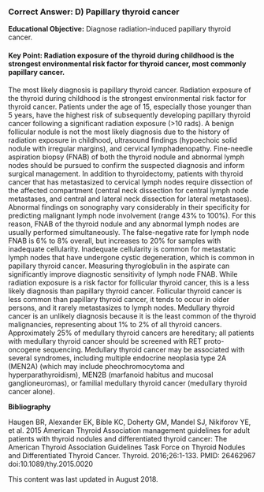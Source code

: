 
### Correct Answer: D) Papillary thyroid cancer 

**Educational Objective:** Diagnose radiation-induced papillary thyroid cancer.

#### **Key Point:** Radiation exposure of the thyroid during childhood is the strongest environmental risk factor for thyroid cancer, most commonly papillary cancer.

The most likely diagnosis is papillary thyroid cancer. Radiation exposure of the thyroid during childhood is the strongest environmental risk factor for thyroid cancer. Patients under the age of 15, especially those younger than 5 years, have the highest risk of subsequently developing papillary thyroid cancer following a significant radiation exposure (>10 rads).
A benign follicular nodule is not the most likely diagnosis due to the history of radiation exposure in childhood, ultrasound findings (hypoechoic solid nodule with irregular margins), and cervical lymphadenopathy. Fine-needle aspiration biopsy (FNAB) of both the thyroid nodule and abnormal lymph nodes should be pursued to confirm the suspected diagnosis and inform surgical management. In addition to thyroidectomy, patients with thyroid cancer that has metastasized to cervical lymph nodes require dissection of the affected compartment (central neck dissection for central lymph node metastases, and central and lateral neck dissection for lateral metastases). Abnormal findings on sonography vary considerably in their specificity for predicting malignant lymph node involvement (range 43% to 100%). For this reason, FNAB of the thyroid nodule and any abnormal lymph nodes are usually performed simultaneously. The false-negative rate for lymph node FNAB is 6% to 8% overall, but increases to 20% for samples with inadequate cellularity. Inadequate cellularity is common for metastatic lymph nodes that have undergone cystic degeneration, which is common in papillary thyroid cancer. Measuring thyroglobulin in the aspirate can significantly improve diagnostic sensitivity of lymph node FNAB.
While radiation exposure is a risk factor for follicular thyroid cancer, this is a less likely diagnosis than papillary thyroid cancer. Follicular thyroid cancer is less common than papillary thyroid cancer, it tends to occur in older persons, and it rarely metastasizes to lymph nodes.
Medullary thyroid cancer is an unlikely diagnosis because it is the least common of the thyroid malignancies, representing about 1% to 2% of all thyroid cancers. Approximately 25% of medullary thyroid cancers are hereditary; all patients with medullary thyroid cancer should be screened with RET proto-oncogene sequencing. Medullary thyroid cancer may be associated with several syndromes, including multiple endocrine neoplasia type 2A (MEN2A) (which may include pheochromocytoma and hyperparathyroidism), MEN2B (marfanoid habitus and mucosal ganglioneuromas), or familial medullary thyroid cancer (medullary thyroid cancer alone).

**Bibliography**

Haugen BR, Alexander EK, Bible KC, Doherty GM, Mandel SJ, Nikiforov YE, et al. 2015 American Thyroid Association management guidelines for adult patients with thyroid nodules and differentiated thyroid cancer: The American Thyroid Association Guidelines Task Force on Thyroid Nodules and Differentiated Thyroid Cancer. Thyroid. 2016;26:1-133. PMID: 26462967 doi:10.1089/thy.2015.0020

This content was last updated in August 2018.